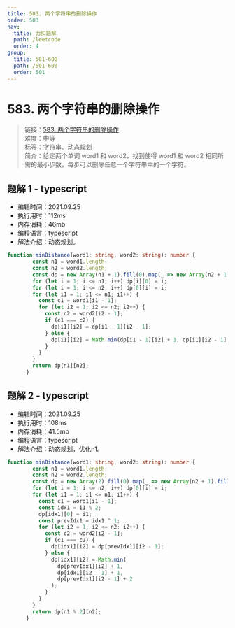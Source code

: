 ```yaml
---
title: 583. 两个字符串的删除操作
order: 583
nav:
  title: 力扣题解
  path: /leetcode
  order: 4
group:
  title: 501-600
  path: /501-600
  order: 501
---
```


# 583. 两个字符串的删除操作
    
> 链接：[583. 两个字符串的删除操作](https://leetcode-cn.com/problems/delete-operation-for-two-strings/)  
> 难度：中等  
> 标签：字符串、动态规划  
> 简介：给定两个单词 word1 和 word2，找到使得 word1 和 word2 相同所需的最小步数，每步可以删除任意一个字符串中的一个字符。
      
## 题解 1 - typescript
- 编辑时间：2021.09.25
- 执行用时：112ms
- 内存消耗：46mb
- 编程语言：typescript
- 解法介绍：动态规划。
```typescript
function minDistance(word1: string, word2: string): number {
        const n1 = word1.length;
        const n2 = word2.length;
        const dp = new Array(n1 + 1).fill(0).map(_ => new Array(n2 + 1).fill(0));
        for (let i = 1; i <= n1; i++) dp[i][0] = i;
        for (let i = 1; i <= n2; i++) dp[0][i] = i;
        for (let i1 = 1; i1 <= n1; i1++) {
          const c1 = word1[i1 - 1];
          for (let i2 = 1; i2 <= n2; i2++) {
            const c2 = word2[i2 - 1];
            if (c1 === c2) {
              dp[i1][i2] = dp[i1 - 1][i2 - 1];
            } else {
              dp[i1][i2] = Math.min(dp[i1 - 1][i2] + 1, dp[i1][i2 - 1] + 1, dp[i1 - 1][i2 - 1] + 2);
            }
          }
        }
        return dp[n1][n2];
      }
```

## 题解 2 - typescript
- 编辑时间：2021.09.25
- 执行用时：108ms
- 内存消耗：41.5mb
- 编程语言：typescript
- 解法介绍：动态规划，优化n1。
```typescript
function minDistance(word1: string, word2: string): number {
        const n1 = word1.length;
        const n2 = word2.length;
        const dp = new Array(2).fill(0).map(_ => new Array(n2 + 1).fill(0));
        for (let i = 1; i <= n2; i++) dp[0][i] = i;
        for (let i1 = 1; i1 <= n1; i1++) {
          const c1 = word1[i1 - 1];
          const idx1 = i1 % 2;
          dp[idx1][0] = i1;
          const prevIdx1 = idx1 ^ 1;
          for (let i2 = 1; i2 <= n2; i2++) {
            const c2 = word2[i2 - 1];
            if (c1 === c2) {
              dp[idx1][i2] = dp[prevIdx1][i2 - 1];
            } else {
              dp[idx1][i2] = Math.min(
                dp[prevIdx1][i2] + 1,
                dp[idx1][i2 - 1] + 1,
                dp[prevIdx1][i2 - 1] + 2
              );
            }
          }
        }
        return dp[n1 % 2][n2];
      }
```

      